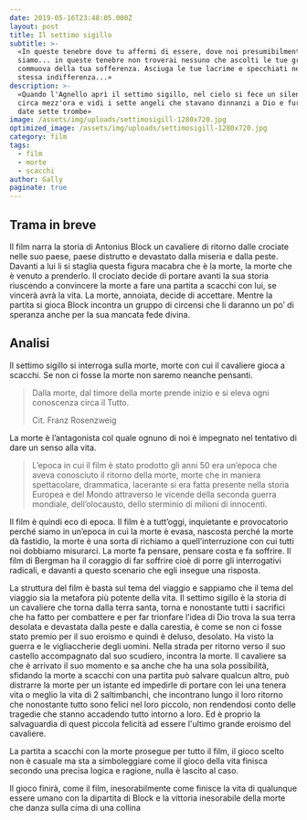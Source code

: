 ```yaml
---
date: 2019-05-16T23:48:05.000Z
layout: post
title: Il settimo sigillo
subtitle: >-
  «In queste tenebre dove tu affermi di essere, dove noi presumibilmente
  siamo... in queste tenebre non troverai nessuno che ascolti le tue grida o si
  commuova della tua sofferenza. Asciuga le tue lacrime e specchiati nella tua
  stessa indifferenza...»
description: >-
  «Quando l'Agnello aprì il settimo sigillo, nel cielo si fece un silenzio di
  circa mezz'ora e vidi i sette angeli che stavano dinnanzi a Dio e furono loro
  date sette trombe»
image: /assets/img/uploads/settimosigill-1280x720.jpg
optimized_image: /assets/img/uploads/settimosigill-1280x720.jpg
category: film
tags:
  - film
  - morte
  - scacchi
author: Gally
paginate: true
---
```

## Trama in breve 

Il film narra la storia di Antonius Block un cavaliere di ritorno dalle crociate nelle suo paese, paese distrutto e devastato dalla miseria e dalla peste.
Davanti a lui li si staglia questa figura macabra che è la morte, la morte che è venuto a prenderlo.
Il crociato decide di portare avanti la sua storia riuscendo a convincere la morte a fare una partita  a scacchi con lui, se vincerà avrà la vita.
La morte, annoiata, decide di accettare.
Mentre la partita si gioca Block incontra un gruppo di circensi che li daranno un po’ di speranza anche per la sua mancata fede divina.

## Analisi 

Il settimo sigillo si interroga sulla morte, morte con cui il cavaliere gioca a scacchi.
Se non ci fosse la morte non saremo neanche pensanti.

> Dalla morte, dal timore della morte prende inizio e si eleva ogni conoscenza circa il Tutto.
>
> Cit. Franz Rosenzweig


La morte è l’antagonista col quale ognuno di noi è impegnato nel tentativo di dare un senso alla vita.

>
> L’epoca in cui il film è stato prodotto gli anni 50 era un’epoca che aveva conosciuto il ritorno della morte, morte che in maniera spettacolare, drammatica, lacerante si era fatta presente nella storia Europea e del Mondo attraverso le vicende della seconda guerra mondiale, dell’olocausto, dello sterminio di milioni di innocenti.


Il film è quindi eco di epoca.
Il film è a tutt’oggi, inquietante e provocatorio perché siamo in un’epoca in cui la morte è evasa, nascosta perché la morte dà fastidio, la morte è una sorta di richiamo a quell’interruzione con cui tutti noi dobbiamo misurarci.
La morte fa pensare, pensare costa e fa soffrire.
Il film di Bergman ha il coraggio di far soffrire cioè di porre gli interrogativi radicali, e davanti a questo scenario che egli insegue una risposta.


La struttura del film è basta sul tema del viaggio e sappiamo che il tema del viaggio sia la metafora più potente della vita.
Il settimo sigillo è la storia di un cavaliere che torna dalla terra santa, torna e nonostante tutti i sacrifici che ha fatto per combattere e per far trionfare l’idea di Dio trova la sua terra desolata e devastata dalla peste e dalla carestia, è come se non ci fosse stato premio per il suo eroismo e quindi è deluso, desolato.
Ha visto la guerra e le vigliaccherie degli uomini.
Nella strada per ritorno verso il suo castello accompagnato dal suo scudiero, incontra la morte.
Il cavaliere sa che è arrivato il suo momento e sa anche che ha una sola possibilità, sfidando la morte a scacchi con una partita può salvare qualcun altro, può distrarre la morte per un istante ed impedirle di portare con lei una tenera vita o meglio la vita di 2 saltimbanchi, che incontrano lungo il loro ritorno che nonostante tutto sono felici nel loro piccolo, non rendendosi conto delle tragedie che stanno accadendo tutto intorno a loro.
Ed è proprio la salvaguardia di quest piccola felicità ad essere l'ultimo grande eroismo del cavaliere.




La partita a scacchi con la morte prosegue per tutto il film, il gioco scelto non è casuale ma sta a simboleggiare come il gioco della vita finisca secondo una precisa logica e ragione, nulla è lascito al caso.

Il gioco finirà, come il film, inesorabilmente come finisce la vita di qualunque essere umano con la dipartita di Block e la vittoria inesorabile della morte che danza sulla cima di una collina
